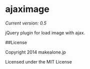 # ajaximage
_Current version: 0.5_

jQuery plugin for load image with ajax.

##License

Copyright 2014 makealone.jp

Licensed under the MIT License
